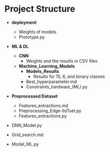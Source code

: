 # Project Structure

- **deployment**
  - Weights of models
  - Prototype.py

- **ML & DL**
  - **CNN**
    - Weights and the results in CSV files
  - **Machine_Learning_Models**
    - **Models_Results**
      - Results for 15, 6, and binary classes
    - Best_hyperparameter.md
    - Constraints_hardware_(ML).py

- **Preprocessed Dataset**
  - Features_extractions.md
  - Preprocessing_Edge-IIoTset.py
  - Features_extractions.py

- DNN_Model.py
- Grid_search.md
- Model_ML.py
